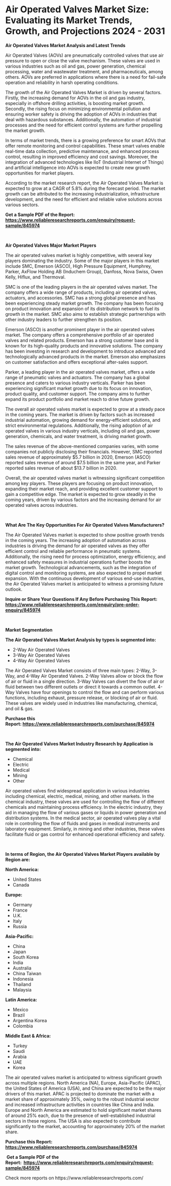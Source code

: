 <p><h1>Air Operated Valves Market Size: Evaluating its Market Trends, Growth, and Projections 2024 - 2031</h1></p><p><strong>Air Operated Valves Market Analysis and Latest Trends</strong></p>
<p><p>Air Operated Valves (AOVs) are pneumatically controlled valves that use air pressure to open or close the valve mechanism. These valves are used in various industries such as oil and gas, power generation, chemical processing, water and wastewater treatment, and pharmaceuticals, among others. AOVs are preferred in applications where there is a need for fail-safe operation and reliability in harsh operating conditions.</p><p>The growth of the Air Operated Valves Market is driven by several factors. Firstly, the increasing demand for AOVs in the oil and gas industry, especially in offshore drilling activities, is boosting market growth. Secondly, the rising focus on minimizing environmental pollution and ensuring worker safety is driving the adoption of AOVs in industries that deal with hazardous substances. Additionally, the automation of industrial processes and the need for efficient control systems are further propelling the market growth.</p><p>In terms of market trends, there is a growing preference for smart AOVs that offer remote monitoring and control capabilities. These smart valves enable real-time data collection, predictive maintenance, and enhanced process control, resulting in improved efficiency and cost savings. Moreover, the integration of advanced technologies like IIoT (Industrial Internet of Things) and artificial intelligence into AOVs is expected to create new growth opportunities for market players.</p><p>According to the market research report, the Air Operated Valves Market is expected to grow at a CAGR of 5.8% during the forecast period. The market growth can be attributed to the increasing industrialization, infrastructure development, and the need for efficient and reliable valve solutions across various sectors.</p></p>
<p><strong>Get a Sample PDF of the Report:&nbsp; <a href="https://www.reliableresearchreports.com/enquiry/request-sample/845974">https://www.reliableresearchreports.com/enquiry/request-sample/845974</a></strong></p>
<p>&nbsp;</p>
<p><strong>Air Operated Valves Major Market Players</strong></p>
<p><p>The air operated valves market is highly competitive, with several key players dominating the industry. Some of the major players in this market include SMC, Emerson (ASCO), High Pressure Equipment, Humphrey, Parker, AxFlow Holding AB (Induchem Group), Danfoss, Nova Swiss, Owen Kelly, Hiflux, and Thermoval.</p><p>SMC is one of the leading players in the air operated valves market. The company offers a wide range of products, including air operated valves, actuators, and accessories. SMC has a strong global presence and has been experiencing steady market growth. The company has been focusing on product innovation and expansion of its distribution network to fuel its growth in the market. SMC also aims to establish strategic partnerships with other industry leaders to further strengthen its position.</p><p>Emerson (ASCO) is another prominent player in the air operated valves market. The company offers a comprehensive portfolio of air operated valves and related products. Emerson has a strong customer base and is known for its high-quality products and innovative solutions. The company has been investing in research and development to introduce advanced and technologically advanced products in the market. Emerson also emphasizes on customer satisfaction and offers exceptional after-sales support.</p><p>Parker, a leading player in the air operated valves market, offers a wide range of pneumatic valves and actuators. The company has a global presence and caters to various industry verticals. Parker has been experiencing significant market growth due to its focus on innovation, product quality, and customer support. The company aims to further expand its product portfolio and market reach to drive future growth.</p><p>The overall air operated valves market is expected to grow at a steady pace in the coming years. The market is driven by factors such as increased industrial automation, growing demand for energy-efficient solutions, and strict environmental regulations. Additionally, the rising adoption of air operated valves in various industry verticals, including oil and gas, power generation, chemicals, and water treatment, is driving market growth.</p><p>The sales revenue of the above-mentioned companies varies, with some companies not publicly disclosing their financials. However, SMC reported sales revenue of approximately $5.7 billion in 2020, Emerson (ASCO) reported sales revenue of around $7.5 billion in the same year, and Parker reported sales revenue of about $13.7 billion in 2020.</p><p>Overall, the air operated valves market is witnessing significant competition among key players. These players are focusing on product innovation, expanding their market reach, and providing excellent customer support to gain a competitive edge. The market is expected to grow steadily in the coming years, driven by various factors and the increasing demand for air operated valves across industries.</p></p>
<p>&nbsp;</p>
<p><strong>What Are The Key Opportunities For Air Operated Valves Manufacturers?</strong></p>
<p><p>The Air Operated Valves market is expected to show positive growth trends in the coming years. The increasing adoption of automation across industries is driving the demand for air operated valves as they offer efficient control and reliable performance in pneumatic systems. Additionally, the rising need for process optimization, energy efficiency, and enhanced safety measures in industrial operations further boosts the market growth. Technological advancements, such as the integration of digital control and monitoring systems, are also expected to propel market expansion. With the continuous development of various end-use industries, the Air Operated Valves market is anticipated to witness a promising future outlook.</p></p>
<p><strong>Inquire or Share Your Questions If Any Before Purchasing This Report: <a href="https://www.reliableresearchreports.com/enquiry/pre-order-enquiry/845974">https://www.reliableresearchreports.com/enquiry/pre-order-enquiry/845974</a></strong></p>
<p>&nbsp;</p>
<p><strong>Market Segmentation</strong></p>
<p><strong>The Air Operated Valves Market Analysis by types is segmented into:</strong></p>
<p><ul><li>2-Way Air Operated Valves</li><li>3-Way Air Operated Valves</li><li>4-Way Air Operated Valves</li></ul></p>
<p><p>The Air Operated Valves Market consists of three main types: 2-Way, 3-Way, and 4-Way Air Operated Valves. 2-Way Valves allow or block the flow of air or fluid in a single direction. 3-Way Valves can divert the flow of air or fluid between two different outlets or direct it towards a common outlet. 4-Way Valves have four openings to control the flow and can perform various functions, including exhaust, pressure release, or blocking of air or fluid. These valves are widely used in industries like manufacturing, chemical, and oil & gas.</p></p>
<p><strong>Purchase this Report:&nbsp;<a href="https://www.reliableresearchreports.com/purchase/845974">https://www.reliableresearchreports.com/purchase/845974</a></strong></p>
<p>&nbsp;</p>
<p><strong>The Air Operated Valves Market Industry Research by Application is segmented into:</strong></p>
<p><ul><li>Chemical</li><li>Electric</li><li>Medical</li><li>Mining</li><li>Other</li></ul></p>
<p><p>Air operated valves find widespread application in various industries including chemical, electric, medical, mining, and other markets. In the chemical industry, these valves are used for controlling the flow of different chemicals and maintaining process efficiency. In the electric industry, they aid in managing the flow of various gases or liquids in power generation and distribution systems. In the medical sector, air operated valves play a vital role in controlling the flow of fluids and gases in medical instruments and laboratory equipment. Similarly, in mining and other industries, these valves facilitate fluid or gas control for enhanced operational efficiency and safety.</p></p>
<p>&nbsp;</p>
<p><strong>In terms of Region, the Air Operated Valves Market Players available by Region are:</strong></p>
<p>
    <p> <strong> North America: </strong>
        <ul>
            <li>United States</li>
            <li>Canada</li>
        </ul>
        </p> 
    <p> <strong> Europe: </strong>
        <ul>
            <li>Germany</li>
            <li>France</li>
            <li>U.K.</li>
            <li>Italy</li>
            <li>Russia</li>
        </ul>
        </p> 
    <p> <strong> Asia-Pacific: </strong>
        <ul>
            <li>China</li>
            <li>Japan</li>
            <li>South Korea</li>
            <li>India</li>
            <li>Australia</li>
            <li>China Taiwan</li>
            <li>Indonesia</li>
            <li>Thailand</li>
            <li>Malaysia</li>
        </ul>
        </p> 
    <p> <strong> Latin America: </strong>
        <ul>
            <li>Mexico</li>
            <li>Brazil</li>
            <li>Argentina Korea</li>
            <li>Colombia</li>
        </ul>
        </p> 
    <p> <strong> Middle East & Africa: </strong>
        <ul>
            <li>Turkey</li>
            <li>Saudi</li>
            <li>Arabia</li>
            <li>UAE</li>
            <li>Korea</li>
        </ul>
    </p>
    </p>
<p><p>The air operated valves market is anticipated to witness significant growth across multiple regions. North America (NA), Europe, Asia-Pacific (APAC), the United States of America (USA), and China are expected to be the major drivers of this market. APAC is projected to dominate the market with a market share of approximately 35%, owing to the robust industrial sector and increased infrastructure activities in countries like China and India. Europe and North America are estimated to hold significant market shares of around 25% each, due to the presence of well-established industrial sectors in these regions. The USA is also expected to contribute significantly to the market, accounting for approximately 20% of the market share.</p></p>
<p><strong>Purchase this Report: <a href="https://www.reliableresearchreports.com/purchase/845974">https://www.reliableresearchreports.com/purchase/845974</a></strong></p>
<p>&nbsp;<strong>Get a Sample PDF of the Report:&nbsp;&nbsp;<a href="https://www.reliableresearchreports.com/enquiry/request-sample/845974">https://www.reliableresearchreports.com/enquiry/request-sample/845974</a></strong></p>
<p><strong></strong></p>
<p>Check more reports on https://www.reliableresearchreports.com/</p>